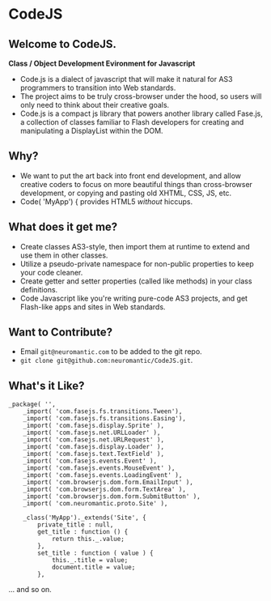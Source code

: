 # CodeJS

## Welcome to CodeJS. 

 **Class / Object Development Evironment for Javascript**
 
  * Code.js is a dialect of javascript that will make it natural for AS3 programmers to transition into Web standards.
  * The project aims to be truly cross-browser under the hood, so users will only need to think about their creative goals.
  * Code.js is a compact js library that powers another library called Fase.js, a collection of classes familiar to Flash developers for creating and manipulating a DisplayList within the DOM.
  
## Why?

  * We want to put the art back into front end development, and allow creative coders to focus on more beautiful things than cross-browser development, or copying and pasting old XHTML, CSS, JS, etc.
  * Code( 'MyApp') { provides HTML5 *without* hiccups.
  
## What does it get me?
  * Create classes AS3-style, then import them at runtime to extend and use them in other classes.
  * Utilize a pseudo-private namespace for non-public properties to keep your code cleaner.
  * Create getter and setter properties (called like methods) in your class definitions.
  * Code Javascript like you're writing pure-code AS3 projects, and get Flash-like apps and sites in Web standards. 

## Want to Contribute?
  
  * Email `git@neuromantic.com` to be added to the git repo.
  * `git clone git@github.com:neuromantic/CodeJS.git`.
   
## What's it Like?

    _package( '',
        _import( 'com.fasejs.fs.transitions.Tween'),
        _import( 'com.fasejs.fs.transitions.Easing'),
        _import( 'com.fasejs.display.Sprite' ),
        _import( 'com.fasejs.net.URLLoader' ),
        _import( 'com.fasejs.net.URLRequest' ),
        _import( 'com.fasejs.display.Loader' ),
        _import( 'com.fasejs.text.TextField' ),
        _import( 'com.fasejs.events.Event' ),
        _import( 'com.fasejs.events.MouseEvent' ),
        _import( 'com.fasejs.events.LoadingEvent' ),
        _import( 'com.browserjs.dom.form.EmailInput' ),
        _import( 'com.browserjs.dom.form.TextArea' ),
        _import( 'com.browserjs.dom.form.SubmitButton' ),
        _import( 'com.neuromantic.proto.Site' ),
  
        _class('MyApp')._extends('Site', {
            private_title : null,
            get_title : function () {
                return this._.value;
            },
            set_title : function ( value ) {
                this._.title = value;
                document.title = value;
            },
   ... and so on.
  
 

